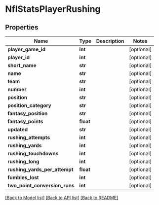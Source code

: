 # NflStatsPlayerRushing

## Properties
Name | Type | Description | Notes
------------ | ------------- | ------------- | -------------
**player_game_id** | **int** |  | [optional] 
**player_id** | **int** |  | [optional] 
**short_name** | **str** |  | [optional] 
**name** | **str** |  | [optional] 
**team** | **str** |  | [optional] 
**number** | **int** |  | [optional] 
**position** | **str** |  | [optional] 
**position_category** | **str** |  | [optional] 
**fantasy_position** | **str** |  | [optional] 
**fantasy_points** | **float** |  | [optional] 
**updated** | **str** |  | [optional] 
**rushing_attempts** | **int** |  | [optional] 
**rushing_yards** | **int** |  | [optional] 
**rushing_touchdowns** | **int** |  | [optional] 
**rushing_long** | **int** |  | [optional] 
**rushing_yards_per_attempt** | **float** |  | [optional] 
**fumbles_lost** | **int** |  | [optional] 
**two_point_conversion_runs** | **int** |  | [optional] 

[[Back to Model list]](../README.md#documentation-for-models) [[Back to API list]](../README.md#documentation-for-api-endpoints) [[Back to README]](../README.md)

